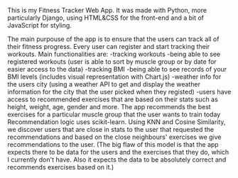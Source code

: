 This is my Fitness Tracker Web App. It was made with Python, more particularly Django, using HTML&CSS for the front-end and a bit of JavaScript for styling. 

The main purpouse of the app is to ensure that the users can track all of their fitness progress. Every user can register and start tracking their workouts. 
Main functionalities are:
  -tracking workouts
  -being able to see registered workouts (user is able to sort by muscle group or by date for easier access to the data)
  -tracking BMI
  -being able to see records of your BMI levels (includes visual representation with Chart.js)
  -weather info for the users city (using a weather API to get and display the weather information for the city that the user picked when they registed)
  -users have access to recommended exercises that are based on their stats such as height, weight, age, gender and more. The app recommends the best exercises for 
  a particular muscle group that the user wants to train today
  Recommendation logic uses scikit-learn. Using KNN and Cosine Similarity, we discover users that are close in stats to the user that requested the recommendations and based on the close neighbours'
  exercises we give recommendations to the user. (The big flaw of this model is that the app expects there to be data for the users and the exercises that they do, which I currently don't have. Also it expects
  the data to be absolutely correct and recommends exercises based on it.)
